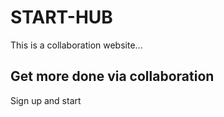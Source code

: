 # START-HUB

This is a collaboration website...

## Get more done via collaboration

Sign up and start

